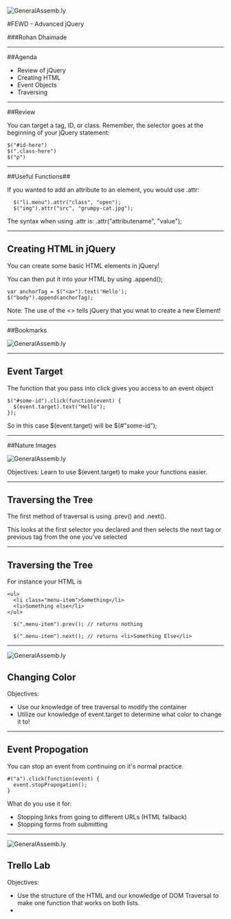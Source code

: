 ![GeneralAssemb.ly](../../img/icons/FEWD_Logo.png)

#FEWD - Advanced jQuery

###Rohan Dhaimade

---


##Agenda

*	Review of jQuery
* Creating HTML
* Event Objects
* Traversing


---

##Review

You can target a tag, ID, or class. Remember, the selector goes at the beginning of your jQuery statement:

```
$("#id-here")
$(".class-here")
$("p")
```

---

##Useful Functions##

If you wanted to add an attribute to an element, you would use .attr:

```
  $("li.menu").attr("class", "open");
  $("img").attr("src", "grumpy-cat.jpg");
```

The syntax when using .attr is: .attr("attributename", "value");

--- 

## Creating HTML in jQuery ##

You can create some basic HTML elements in jQuery!

You can then put it into your HTML by using .append();

```
var anchorTag = $("<a>").text('Hello');
$("body").append(anchorTag);

```

Note: The use of the <> tells jQuery that you wnat to create a new Element!

---

##Bookmarks

![GeneralAssemb.ly](../../img/icons/code_along.png)

---

## Event Target ##

The function that you pass into click gives you access to an event object

```
$("#some-id").click(function(event) {
  $(event.target).text("Hello");
});
```

So in this case $(event.target) will be $(#"some-id");


---

##Nature Images

![GeneralAssemb.ly](../../img/icons/code_along.png)

Objectives: Learn to use $(event.target) to make your functions easier.

---


## Traversing the Tree ##

The first method of traversal is using .prev() and .next().

This looks at the first selector you declared and then selects the next tag or previous tag from the one you've selected

---

## Traversing the Tree ##

For instance your HTML is

```
<ul>
  <li class="menu-item">Something</li>
  <li>Something else</li>
</ul>
```

```
  $(".menu-item").prev(); // returns nothing
```

```
  $(".menu-item").next(); // returns <li>Something Else</li>
```	

---

![GeneralAssemb.ly](../../img/icons/exercise_icon_md.png)

## Changing Color ##

Objectives:

* Use our knowledge of tree traversal to modify the container
* Utilize our knowledge of event.target to determine what color to change it to!

---

## Event Propogation ##

You can stop an event from continuing on it's normal practice.

```
#("a").click(function(event) {
  event.stopPropogation();
}
```

What do you use it for:

* Stopping links from going to different URLs (HTML fallback)
* Stopping forms from submitting

---

![GeneralAssemb.ly](../../img/icons/exercise_icon_md.png)

## Trello Lab ##

Objectives:

* Use the structure of the HTML and our knowledge of DOM Traversal to make one function that works on both lists. 
* 



